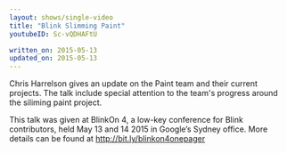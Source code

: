 ```yaml
---
layout: shows/single-video
title: "Blink Slimming Paint"
youtubeID: Sc-vQDHAFtU

written_on: 2015-05-13
updated_on: 2015-05-13
---
```

Chris Harrelson gives an update on the Paint team and their current projects. The talk include special attention to the team's progress around the siliming paint project.

This talk was given at BlinkOn 4, a low-key conference for Blink contributors, held May 13 and 14 2015 in Google’s Sydney office. More details can be found at http://bit.ly/blinkon4onepager